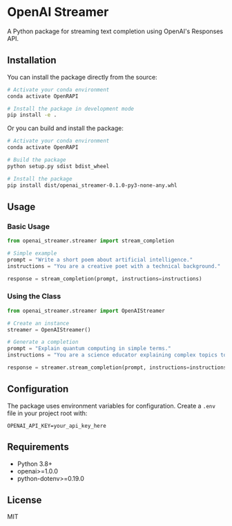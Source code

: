 # OpenAI Streamer

A Python package for streaming text completion using OpenAI's Responses API.

## Installation

You can install the package directly from the source:

```bash
# Activate your conda environment
conda activate OpenRAPI

# Install the package in development mode
pip install -e .
```

Or you can build and install the package:

```bash
# Activate your conda environment
conda activate OpenRAPI

# Build the package
python setup.py sdist bdist_wheel

# Install the package
pip install dist/openai_streamer-0.1.0-py3-none-any.whl
```

## Usage

### Basic Usage

```python
from openai_streamer.streamer import stream_completion

# Simple example
prompt = "Write a short poem about artificial intelligence."
instructions = "You are a creative poet with a technical background."

response = stream_completion(prompt, instructions=instructions)
```

### Using the Class

```python
from openai_streamer.streamer import OpenAIStreamer

# Create an instance
streamer = OpenAIStreamer()

# Generate a completion
prompt = "Explain quantum computing in simple terms."
instructions = "You are a science educator explaining complex topics to beginners."

response = streamer.stream_completion(prompt, instructions=instructions)
```

## Configuration

The package uses environment variables for configuration. Create a `.env` file in your project root with:

```
OPENAI_API_KEY=your_api_key_here
```

## Requirements

- Python 3.8+
- openai>=1.0.0
- python-dotenv>=0.19.0

## License

MIT

